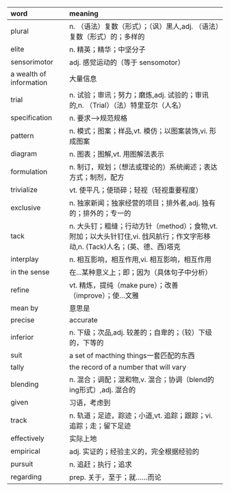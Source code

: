 word						                            |meaning				
:---					      	                      |:---					
plural						                          |n. （语法）复数（形式）；（讽）黑人,adj. （语法）复数（形式）的；多样的
elite 					                          	|n. 精英；精华；中坚分子
sensorimotor				                        |adj. 感觉运动的（等于 sensomotor）
a wealth of information		                  |大量信息
trial						                            |n. 试验；审讯；努力；磨炼,adj. 试验的；审讯的,n. （Trial）（法）特里亚尔（人名）
specification				                        |n. 要求-->规范规格
pattern						                          |n. 模式；图案；样品,vt. 模仿；以图案装饰,vi. 形成图案
diagram						                          |n. 图表；图解,vt. 用图解法表示
formulation					                        |n. 制订，规划；（想法或理论的）系统阐述；表达方式；制剂，配方
trivialize					                        |vt. 使平凡；使琐碎；轻视（轻视重要程度）
exclusive					                          |n. 独家新闻；独家经营的项目；排外者,adj. 独有的；排外的；专一的
tack						                            |n. 大头钉；粗缝；行动方针（method）；食物,vt. 附加；以大头针钉住,vi. 戗风航行；作文字形移动,n. (Tack)人名；(英、德、西)塔克
interplay					                          |n. 相互影响，相互作用,vi. 相互影响，相互作用
in the sense				                        |在...某种意义上；即；因为（具体句子中分析）
refine						                          |vt. 精炼，提纯（make pure）；改善（improve）；使…文雅
mean by						                          |意思是
precise						                          |accurate
inferior					                          |n. 下级；次品,adj. 较差的；自卑的；（较）下级的，下等的
suit						                            |a set of macthing things一套匹配的东西
tally						                            |the record of a number that will vary	
blending					                          |n. 混合；调配；混和物,v. 混合；协调（blend的ing形式）,adj. 混合的
given						                            |习语，考虑到
track						                            |n. 轨道；足迹，踪迹；小道,vt. 追踪；跟踪；vi. 追踪；走；留下足迹
effectively					                        |实际上地
empirical					                          |adj. 实证的；经验主义的，完全根据经验的
pursuit						                          |n. 追赶；执行；追求
regarding												|prep. 关于，至于；就……而论
